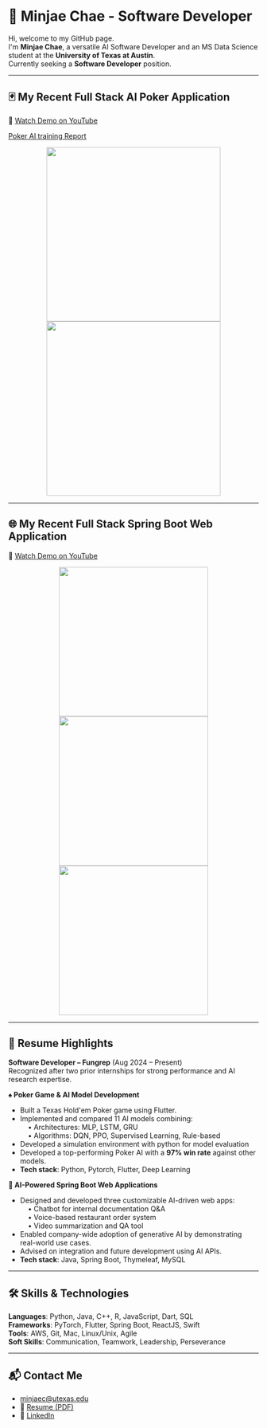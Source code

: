 # 👋 Minjae Chae - Software Developer

Hi, welcome to my GitHub page.  
I'm **Minjae Chae**, a versatile AI Software Developer and an MS Data Science student at the **University of Texas at Austin**.  
Currently seeking a **Software Developer** position.

---

## 🃏 My Recent Full Stack AI Poker Application  
🎥 [Watch Demo on YouTube](https://youtu.be/VCPuwA87pi0)

[Poker AI training Report](https://github.com/user-attachments/files/20962603/Poker.Report.-.Google.Docs.pdf)

<p align="center">
  <img src="https://github.com/user-attachments/assets/5b5c5a97-03f7-488f-93bd-3c23897ff6be" height="350px"/>
  <img src="https://github.com/user-attachments/assets/5575ad82-5bb0-42d4-91a1-442ef8cd9696" height="350px"/>
</p>

---

## 🌐 My Recent Full Stack Spring Boot Web Application  
🎥 [Watch Demo on YouTube](https://youtu.be/0vk3TJ7s7Sc)

<p align="center">
  <img src="https://github.com/user-attachments/assets/40a0750d-51c9-423c-a295-e23dd1510e74" height="300"/>
  <img src="https://github.com/user-attachments/assets/276761f9-dea0-4c9f-9d3b-2e1f18974d3b" height="300"/>
  <img src="https://github.com/user-attachments/assets/e672dd2a-ef55-4adc-91df-375733a8990e" height="300"/>
</p>

---

## 📝 Resume Highlights

**Software Developer – Fungrep** (Aug 2024 – Present)  
Recognized after two prior internships for strong performance and AI research expertise.

**♠️ Poker Game & AI Model Development**  
- Built a Texas Hold'em Poker game using Flutter.  
- Implemented and compared 11 AI models combining:  
  &nbsp;&nbsp;&nbsp;&nbsp;• Architectures: MLP, LSTM, GRU  
  &nbsp;&nbsp;&nbsp;&nbsp;• Algorithms: DQN, PPO, Supervised Learning, Rule-based
- Developed a simulation environment with python for model evaluation
- Developed a top-performing Poker AI with a **97% win rate** against other models.
- **Tech stack**: Python, Pytorch, Flutter, Deep Learning


**🔧 AI-Powered Spring Boot Web Applications**  
- Designed and developed three customizable AI-driven web apps:  
  &nbsp;&nbsp;&nbsp;&nbsp;• Chatbot for internal documentation Q&A  
  &nbsp;&nbsp;&nbsp;&nbsp;• Voice-based restaurant order system  
  &nbsp;&nbsp;&nbsp;&nbsp;• Video summarization and QA tool  
- Enabled company-wide adoption of generative AI by demonstrating real-world use cases.  
- Advised on integration and future development using AI APIs.  
- **Tech stack**: Java, Spring Boot, Thymeleaf, MySQL

---

## 🛠️ Skills & Technologies

**Languages**: Python, Java, C++, R, JavaScript, Dart, SQL  
**Frameworks**: PyTorch, Flutter, Spring Boot, ReactJS, Swift  
**Tools**: AWS, Git, Mac, Linux/Unix, Agile  
**Soft Skills**: Communication, Teamwork, Leadership, Perseverance

---

## 📬 Contact Me

- minjaec@utexas.edu
- 📄 [Resume (PDF)](https://github.com/user-attachments/files/20962597/Resume_25.pdf)
- 💼 [LinkedIn](https://www.linkedin.com/in/minjaechae)
